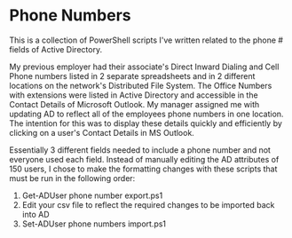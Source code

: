 # Phone Numbers
This is a collection of PowerShell scripts I've written related to the phone # fields of Active Directory.

My previous employer had their associate's Direct Inward Dialing and Cell Phone numbers listed in 2 separate spreadsheets
and in 2 different locations on the network's Distributed File System. The Office Numbers with extensions were listed in Active Directory and accessible in the Contact Details of Microsoft Outlook. My manager assigned me with updating AD to reflect all of the employees phone numbers in one location. The intention for this was to display these details quickly and efficiently by clicking on a user's Contact Details in MS Outlook.

Essentially 3 different fields needed to include a phone number and not everyone used each field. Instead of manually editing the AD attributes of 150 users, I chose to make the formatting changes with these scripts that must be run in the following order:
<ol>
  <li>Get-ADUser phone number export.ps1
  <li>Edit your csv file to reflect the required changes to be imported back into AD
  <li>Set-ADUser phone numbers import.ps1
</ol>



